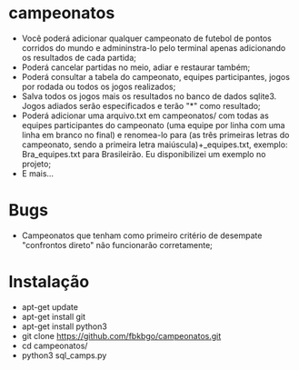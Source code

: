 # campeonatos

* Você poderá adicionar qualquer campeonato de futebol de pontos corridos do mundo e admininstra-lo pelo terminal apenas adicionando os resultados de cada partida;
* Poderá cancelar partidas no meio, adiar e restaurar também;
* Poderá consultar a tabela do campeonato, equipes participantes, jogos por rodada ou todos os jogos realizados;
* Salva todos os jogos mais os resultados no banco de dados sqlite3. Jogos adiados serão especificados e terão "*" como resultado;
* Poderá adicionar uma arquivo.txt em campeonatos/ com todas as equipes participantes do campeonato (uma equipe por linha com uma linha em branco no final) e renomea-lo para (as três primeiras letras do campeonato, sendo a primeira letra maiúscula)+_equipes.txt, exemplo: Bra_equipes.txt para Brasileirão. Eu disponibilizei um exemplo no projeto;
* E mais...

# Bugs

* Campeonatos que tenham como primeiro critério de desempate "confrontos direto" não funcionarão corretamente;

# Instalação

- apt-get update
- apt-get install git
- apt-get install python3
- git clone https://github.com/fbkbgo/campeonatos.git
- cd campeonatos/
- python3 sql_camps.py
